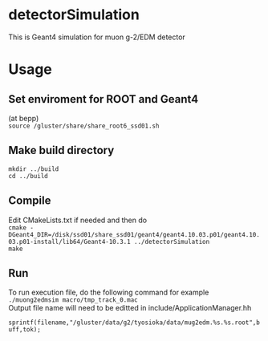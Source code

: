detectorSimulation
====

This is Geant4 simulation for muon g-2/EDM detector

# Usage
## Set enviroment for ROOT and Geant4
(at bepp)  
`source /gluster/share/share_root6_ssd01.sh`  

## Make build directory
`mkdir ../build`  
`cd ../build`  

## Compile
Edit CMakeLists.txt if needed and then do  
`cmake -DGeant4_DIR=/disk/ssd01/share_ssd01/geant4/geant4.10.03.p01/geant4.10.03.p01-install/lib64/Geant4-10.3.1 ../detectorSimulation`  
`make`  

## Run 
To run execution file, do the following command for example  
`./muong2edmsim macro/tmp_track_0.mac`  
Output file name will need to be editted in include/ApplicationManager.hh  
`  sprintf(filename,"/gluster/data/g2/tyosioka/data/mug2edm.%s.%s.root",buff,tok);`  


